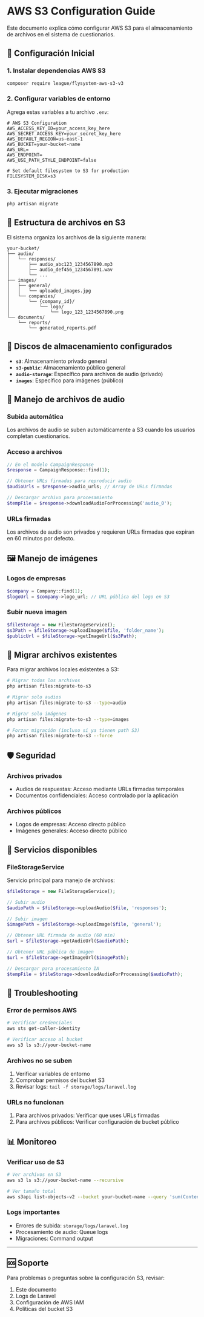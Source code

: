 # AWS S3 Configuration Guide

Este documento explica cómo configurar AWS S3 para el almacenamiento de archivos en el sistema de cuestionarios.

## 🚀 Configuración Inicial

### 1. Instalar dependencias AWS S3
```bash
composer require league/flysystem-aws-s3-v3
```

### 2. Configurar variables de entorno

Agrega estas variables a tu archivo `.env`:

```env
# AWS S3 Configuration
AWS_ACCESS_KEY_ID=your_access_key_here
AWS_SECRET_ACCESS_KEY=your_secret_key_here
AWS_DEFAULT_REGION=us-east-1
AWS_BUCKET=your-bucket-name
AWS_URL=
AWS_ENDPOINT=
AWS_USE_PATH_STYLE_ENDPOINT=false

# Set default filesystem to S3 for production
FILESYSTEM_DISK=s3
```

### 3. Ejecutar migraciones
```bash
php artisan migrate
```

## 📁 Estructura de archivos en S3

El sistema organiza los archivos de la siguiente manera:

```
your-bucket/
├── audio/
│   └── responses/
│       ├── audio_abc123_1234567890.mp3
│       ├── audio_def456_1234567891.wav
│       └── ...
├── images/
│   ├── general/
│   │   └── uploaded_images.jpg
│   └── companies/
│       └── {company_id}/
│           └── logo/
│               └── logo_123_1234567890.png
└── documents/
    └── reports/
        └── generated_reports.pdf
```

## 🔧 Discos de almacenamiento configurados

- **`s3`**: Almacenamiento privado general
- **`s3-public`**: Almacenamiento público general  
- **`audio-storage`**: Específico para archivos de audio (privado)
- **`images`**: Específico para imágenes (público)

## 🎵 Manejo de archivos de audio

### Subida automática
Los archivos de audio se suben automáticamente a S3 cuando los usuarios completan cuestionarios.

### Acceso a archivos
```php
// En el modelo CampaignResponse
$response = CampaignResponse::find(1);

// Obtener URLs firmadas para reproducir audio
$audioUrls = $response->audio_urls; // Array de URLs firmadas

// Descargar archivo para procesamiento
$tempFile = $response->downloadAudioForProcessing('audio_0');
```

### URLs firmadas
Los archivos de audio son privados y requieren URLs firmadas que expiran en 60 minutos por defecto.

## 🖼️ Manejo de imágenes

### Logos de empresas
```php
$company = Company::find(1);
$logoUrl = $company->logo_url; // URL pública del logo en S3
```

### Subir nueva imagen
```php
$fileStorage = new FileStorageService();
$s3Path = $fileStorage->uploadImage($file, 'folder_name');
$publicUrl = $fileStorage->getImageUrl($s3Path);
```

## 🔄 Migrar archivos existentes

Para migrar archivos locales existentes a S3:

```bash
# Migrar todos los archivos
php artisan files:migrate-to-s3

# Migrar solo audios
php artisan files:migrate-to-s3 --type=audio

# Migrar solo imágenes
php artisan files:migrate-to-s3 --type=images

# Forzar migración (incluso si ya tienen path S3)
php artisan files:migrate-to-s3 --force
```

## 🛡️ Seguridad

### Archivos privados
- Audios de respuestas: Acceso mediante URLs firmadas temporales
- Documentos confidenciales: Acceso controlado por la aplicación

### Archivos públicos
- Logos de empresas: Acceso directo público
- Imágenes generales: Acceso directo público

## 🔧 Servicios disponibles

### FileStorageService
Servicio principal para manejo de archivos:

```php
$fileStorage = new FileStorageService();

// Subir audio
$audioPath = $fileStorage->uploadAudio($file, 'responses');

// Subir imagen
$imagePath = $fileStorage->uploadImage($file, 'general');

// Obtener URL firmada de audio (60 min)
$url = $fileStorage->getAudioUrl($audioPath);

// Obtener URL pública de imagen
$url = $fileStorage->getImageUrl($imagePath);

// Descargar para procesamiento IA
$tempFile = $fileStorage->downloadAudioForProcessing($audioPath);
```

## 🚨 Troubleshooting

### Error de permisos AWS
```bash
# Verificar credenciales
aws sts get-caller-identity

# Verificar acceso al bucket
aws s3 ls s3://your-bucket-name
```

### Archivos no se suben
1. Verificar variables de entorno
2. Comprobar permisos del bucket S3
3. Revisar logs: `tail -f storage/logs/laravel.log`

### URLs no funcionan
1. Para archivos privados: Verificar que uses URLs firmadas
2. Para archivos públicos: Verificar configuración de bucket público

## 📊 Monitoreo

### Verificar uso de S3
```bash
# Ver archivos en S3
aws s3 ls s3://your-bucket-name --recursive

# Ver tamaño total
aws s3api list-objects-v2 --bucket your-bucket-name --query 'sum(Contents[].Size)' --output text
```

### Logs importantes
- Errores de subida: `storage/logs/laravel.log`
- Procesamiento de audio: Queue logs
- Migraciones: Command output

---

## 🆘 Soporte

Para problemas o preguntas sobre la configuración S3, revisar:
1. Este documento
2. Logs de Laravel
3. Configuración de AWS IAM
4. Políticas del bucket S3